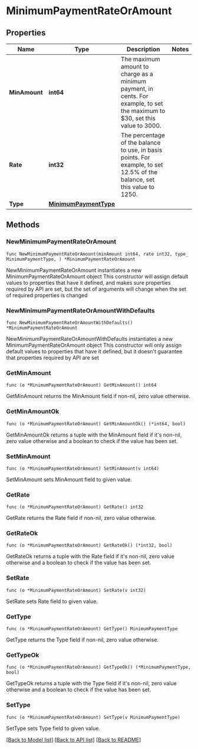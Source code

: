# MinimumPaymentRateOrAmount

## Properties

Name | Type | Description | Notes
------------ | ------------- | ------------- | -------------
**MinAmount** | **int64** | The maximum amount to charge as a minimum payment, in cents. For example, to set the maximum to $30, set this value to 3000.  | 
**Rate** | **int32** | The percentage of the balance to use, in basis points. For example, to set 12.5% of the balance, set this value to 1250.  | 
**Type** | [**MinimumPaymentType**](MinimumPaymentType.md) |  | 

## Methods

### NewMinimumPaymentRateOrAmount

`func NewMinimumPaymentRateOrAmount(minAmount int64, rate int32, type_ MinimumPaymentType, ) *MinimumPaymentRateOrAmount`

NewMinimumPaymentRateOrAmount instantiates a new MinimumPaymentRateOrAmount object
This constructor will assign default values to properties that have it defined,
and makes sure properties required by API are set, but the set of arguments
will change when the set of required properties is changed

### NewMinimumPaymentRateOrAmountWithDefaults

`func NewMinimumPaymentRateOrAmountWithDefaults() *MinimumPaymentRateOrAmount`

NewMinimumPaymentRateOrAmountWithDefaults instantiates a new MinimumPaymentRateOrAmount object
This constructor will only assign default values to properties that have it defined,
but it doesn't guarantee that properties required by API are set

### GetMinAmount

`func (o *MinimumPaymentRateOrAmount) GetMinAmount() int64`

GetMinAmount returns the MinAmount field if non-nil, zero value otherwise.

### GetMinAmountOk

`func (o *MinimumPaymentRateOrAmount) GetMinAmountOk() (*int64, bool)`

GetMinAmountOk returns a tuple with the MinAmount field if it's non-nil, zero value otherwise
and a boolean to check if the value has been set.

### SetMinAmount

`func (o *MinimumPaymentRateOrAmount) SetMinAmount(v int64)`

SetMinAmount sets MinAmount field to given value.


### GetRate

`func (o *MinimumPaymentRateOrAmount) GetRate() int32`

GetRate returns the Rate field if non-nil, zero value otherwise.

### GetRateOk

`func (o *MinimumPaymentRateOrAmount) GetRateOk() (*int32, bool)`

GetRateOk returns a tuple with the Rate field if it's non-nil, zero value otherwise
and a boolean to check if the value has been set.

### SetRate

`func (o *MinimumPaymentRateOrAmount) SetRate(v int32)`

SetRate sets Rate field to given value.


### GetType

`func (o *MinimumPaymentRateOrAmount) GetType() MinimumPaymentType`

GetType returns the Type field if non-nil, zero value otherwise.

### GetTypeOk

`func (o *MinimumPaymentRateOrAmount) GetTypeOk() (*MinimumPaymentType, bool)`

GetTypeOk returns a tuple with the Type field if it's non-nil, zero value otherwise
and a boolean to check if the value has been set.

### SetType

`func (o *MinimumPaymentRateOrAmount) SetType(v MinimumPaymentType)`

SetType sets Type field to given value.



[[Back to Model list]](../README.md#documentation-for-models) [[Back to API list]](../README.md#documentation-for-api-endpoints) [[Back to README]](../README.md)


